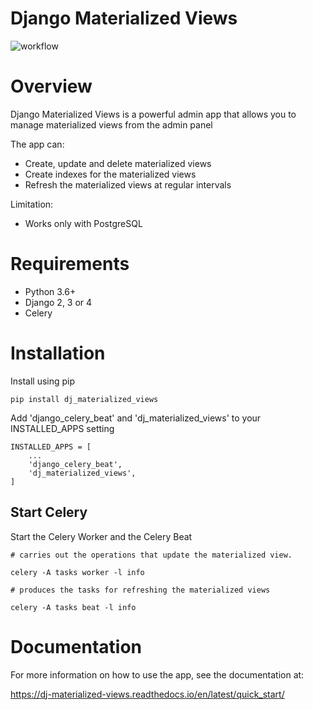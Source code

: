 # Django Materialized Views

![workflow](https://github.com/MilanPecov/dj_materialized_views/actions/workflows/django.yml/badge.svg)

# Overview

Django Materialized Views is a powerful admin app that allows you to manage materialized views from the admin panel

The app can:

* Create, update and delete materialized views
* Create indexes for the materialized views
* Refresh the materialized views at regular intervals

Limitation:
* Works only with PostgreSQL

# Requirements
* Python 3.6+
* Django 2, 3 or 4
* Celery


# Installation
Install using pip
```
pip install dj_materialized_views 
```

Add 'django_celery_beat' and 'dj_materialized_views' to your INSTALLED_APPS setting
```
INSTALLED_APPS = [
    ...
    'django_celery_beat',
    'dj_materialized_views',
]
```

## Start Celery
Start the Celery Worker and the Celery Beat

```
# carries out the operations that update the materialized view.

celery -A tasks worker -l info
```

```
# produces the tasks for refreshing the materialized views

celery -A tasks beat -l info
```
# Documentation

For more information on how to use the app, see the documentation at:

https://dj-materialized-views.readthedocs.io/en/latest/quick_start/